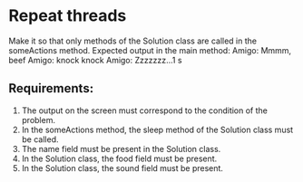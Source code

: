 # Repeat threads

Make it so that only methods of the Solution class are called in the someActions method.
Expected output in the main method:
Amigo: Mmmm, beef
Amigo: knock knock
Amigo: Zzzzzzz...1 s


## Requirements:
1. The output on the screen must correspond to the condition of the problem.
2. In the someActions method, the sleep method of the Solution class must be called.
3. The name field must be present in the Solution class.
4. In the Solution class, the food field must be present.
5. In the Solution class, the sound field must be present.
